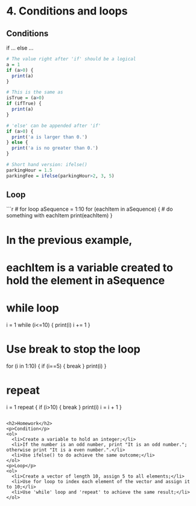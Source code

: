 <h1>4. Conditions and loops</h1>

<h2>Conditions</h2>
<p>if ... else ...</p>

```r
# The value right after 'if' should be a logical
a = 1
if (a>0) {
  print(a)
}

# This is the same as
isTrue = (a>0)
if (ifTrue) {
  print(a)
}

# 'else' can be appended after 'if'
if (a>0) {
  print('a is larger than 0.')
} else {
  print('a is no greater than 0.')
}

# Short hand version: ifelse()
parkingHour = 1.5
parkingFee = ifelse(parkingHour>2, 3, 5)
```

<h2>Loop</h2>
```r
# for loop
aSequence = 1:10
for (eachItem in aSequence) {
  # do something with eachItem
  print(eachItem)
}

# In the previous example, 
#   eachItem is a variable created to hold the element in aSequence

# while loop
i = 1
while (i<=10) {
  print(i)
  i += 1
}

# Use break to stop the loop
for (i in 1:10) {
  if (i==5) {
    break
  }
  print(i)
}

# repeat
i = 1
repeat {
  if (i>10) {
    break
  }
  print(i)
  i = i + 1
}
```

<h2>Homework</h2>
<p>Condition</p>
<ol>
  <li>Create a variable to hold an integer;</li>
  <li>If the number is an odd number, print "It is an odd number."; otherwise print "It is a even number.".</li>
  <li>Use ifelse() to do achieve the same outcome;</li>
</ol>
<p>Loop</p>
<ol>
  <li>Create a vector of length 10, assign 5 to all elements;</li>
  <li>Use for loop to index each element of the vector and assign it to 10;</li>
  <li>Use 'while' loop and 'repeat' to achieve the same result;</li>
</ol>
